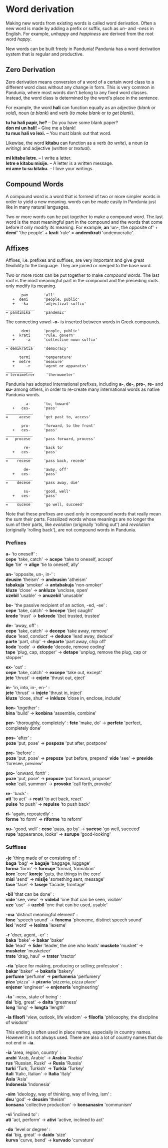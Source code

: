 # Word derivation

Making new words from existing words is called word derivation.
Often a new word is made by adding a prefix or suffix, such as _un-_ and _-ness_ in English.
For example, _unhappy_ and _happiness_ are derived from the root word _happy_.

New words can be built freely in Pandunia!
Pandunia has a word derivation system that is regular and productive.

## Zero Derivation

Zero derivation means conversion of a word of a certain word class to a different word class without any change in form.
This is very common in Pandunia,
where most words don't belong to any fixed word classes.
Instead, the word class is determined by the word's place in the sentence.

For example, the word **hali** can function equally as an adjective (_blank_ or _void_), noun (_a blank_) and verb (_to make blank_ or _to get blank_).

**tu ha hali papir, he?**
– Do you have some blank paper?  
**don mi un hali!**
– Give me a blank!  
**tu mus hali vo lexi.**
– You must blank out that word.

Likewise, the word **kitabu** can function as a verb (_to write_), a noun (_a writing_) and adjective (_written_ or _textual_).

**mi kitabu letre.**
– I write a letter.  
**letre e kitabu misije.**
– A letter is a written message.  
**mi ame tu su kitabu.**
– I love your writings.


## Compound Words

A compound word is a word that is formed of two or more simpler words in order to yield a new meaning.
words can be made easily in Pandunia just like in many natural languages.

Two or more words can be put together to make a compound word.
The last word is the most meaningful part in the compound
and the words that come before it only modify its meaning.
For example,
**an**
'un-, the opposite of' +
**demi'**
'the people' +
**krati**
'rule' =
**andemikrati**
'undemocratic'.


## Affixes

Affixes, i.e. prefixes and suffixes, are very important and give great flexibility to the language.
They are joined or merged to the base word.

Two or more roots can be put together to make _compound words_.
The last root is the most meaningful part in the compound
and the preceding roots only modify its meaning.

           pan       'all'
       +  demi       'people, public'
       +   -ka       'adjectival suffix'
    _____________
    = pandimika      'pandemic'

The connecting vowel **-o-** is inserted between words in Greek compounds.

           demi      'people, public'
       +  krati      'rule, govern'
       +     -a      'collective noun suffix'
    _____________
    = demikratia     'democracy'

          termi      'temperature'
       +  metre      'measure'
       +     -r      'agent or apparatus'
    ____________
    = termimetrer     'thermometer'

Pandunia has adopted international prefixes,
including **a-**, **de-**, **pro-**, **re-** and **su-** among others,
in order to re-create many international words as native Pandunia words.

             a-      'to, toward'
       +   ces-      'pass'
    ____________
    =     acese      'get past to, access'

           pro-      'forward, to the front'
       +   ces-      'pass'
    ____________
    =   procese      'pass forward, process'

            re-      'back to'
       +   ces-      'pass'
    ____________
    =    recese      'pass back, recede'

            de-      'away, off'
       +   ces-      'pass'
    ____________
    =    decese      'pass away, die'

            su-      'good, well'
       +   ces-      'pass'
    ____________
    =    sucese      'go well, succeed'

Note that these prefixes are used only in compound words that really mean the sum their parts.
Fossilized words whose meanings are no longer the sum of their parts,
like *evolution* (originally 'rolling out') and *revolution* (originally 'rolling back'),
are not compound words in Pandunia.


### Prefixes

**a-**
'to oneself' :  
**cepe**
'take, catch'
→ **acepe**
'take to oneself, accept'  
**lige**
'tie'
→ **alige**
'tie to oneself, ally'

**an-**
'opposite, un-, in-' :  
**deusim**
'theism'
→ **andeusim**
'atheism'  
**tabakuja**
'smoker'
→ **antabakuja**
'non-smoker'  
**kluze**
'close'
→ **ankluze**
'unclose, open'  
**uzebil**
'usable'
→ **anuzebil**
'unusable'

**be-**
'the passive recipient of an action, -ed, -ee' :  
**cepe**
'take, catch'
→ **becepe**
'(be) caught'  
**krede**
'trust'
→ **bekrede**
'(be) trusted, trustee'

**de-**
'away, off' :  
**cepe**
'take, catch'
→ **decepe**
'take away, remove'  
**duce**
'lead, conduct'
→ **deduce**
'lead away, deduce'  
**parte**
'part, chip'
→ **departe**
'part away, chip off'  
**kode**
'code'
→ **dekode**
'decode, remove coding'  
**tape**
'plug, cap, stopper'
→ **detape**
'unplug, remove the plug, cap or stopper'

**ex-**
'out' :  
**cepe**
'take, catch'
→ **excepe**
'take out, except'  
**jete**
'thrust'
→ **exjete**
'thrust out, eject'

**in-**
'in, into, in-, en-' :  
**jete**
'thrust'
→ **injete**
'thrust in, inject'  
**kluze**
'close, shut'
→ **inkluze**
'close in, enclose, include'

**kon-**
'together' :  
**bina**
'build'
→ **konbina**
'assemble, combine'

**per-**
'thoroughly, completely' :
**fete**
'make, do'
→ **perfete**
'perfect, completely done'

**pos-**
'after' :  
**poze**
'put, pose'
→ **pospoze**
'put after, postpone'

**pre-**
'before' :  
**poze**
'put, pose'
→ **prepoze**
'put before, prepend'
**vide**
'see'
→ **previde**
'foresee, preview'

**pro-**
'onward, forth' :  
**poze**
'put, pose'
→ **propoze**
'put forward, propose'  
**voke**
'call, summon'
→ **provoke**
'call forth, provoke'

**re-**
'back' :  
**ati**
'to act'
→ **reati**
'to act back, react'  
**pulse**
'to push'
→ **repulse**
'to push back'

**ri-**
'again, repeatedly' :  
**forme**
'to form'
→ **riforme**
'to reform'

**su-**
'good, well' :
**cese**
'pass, go by'
→ **sucese**
'go well, succeed'  
**rupe**
'appearance, looks'
→ **surupe**
'good-looking'


### Suffixes

**-je**
'thing made of or consisting of' :  
**baga**
'bag'
→ **bagaje**
'baggage, luggage'  
**forma**
'form'
→ **formaje**
'format, formation'  
**kore**
'core'
**koreje**
'guts, the things in the core'  
**misi**
'send'
→ **misije**
'something sent, message'  
**fase**
'face'
→ **faseje**
'facade, frontage'

**-bil**
'that can be done' :  
**vide**
'see, view'
→ **videbil**
'one that can be seen, visible'  
**uze**
'use'
→ **uzebil**
'one that can be used, usable'

**-ma**
'distinct meaningful element' :  
**fone**
'speech sound'
→ **fonema**
'phoneme, distinct speech sound'  
**lexi**
'word'
→ **lexima**
'lexeme'

**-r**
'doer, agent, -er' :  
**baka**
'bake'
→ **bakar**
'baker'  
**lide**
'lead'
→ **lider**
'leader, the one who leads'
**muskete**
'musket'
→ **musketer**
'musketeer'  
**trate**
'drag, haul'
→ **trater**
'tractor'  

**-ria**
'place for making, producing or selling; profession' :  
**bakar**
'baker'
→ **bakaria**
'bakery'  
**perfume**
'perfume'
→ **perfumeria**
'perfumery'  
**piza**
'pizza'
→ **pizaria**
'pizzeria, pizza place'  
**enjener**
'engineer'
→ **enjeneria**
'engineering'

**-ta**
'-ness, state of being' :  
**dai**
'big, great'
→ **daita**
'greatness'  
**long**
'long'
→ **longta**
'length'

**-ia**
**filsofi**
'view, outlook, life wisdom'
→ **filsofia**
'philosophy, the discipline of wisdom'

This ending is often used in place names, especially in country names.
However it is not always used.
There are also a lot of country names that do not end in **-ia**.

**-ia**
'area, region, country' :  
**arabi**
'Arab, Arabic'
→ **Arabia**
'Arabia'  
**rus**
'Russian, Ruski'
→ **Rusia**
'Russia'  
**turki**
'Turk, Turkish'
→ **Turkia**
'Turkey'  
**itali**
'Italic, Italian'
→ **Italia**
'Italy'  
**Asia**
'Asia'  
**Indonesia**
'Indonesia'

**-sim**
'ideology, way of thinking, way of living, ism' :  
**deu**
'god'
→ **deusim**
'theism'  
**konsana**
'collective production'
→ **konsanasim**
'communism'

**-vi**
'inclined to' :  
**ati**
'act, perform'
→ **ativi**
'active, inclined to act'

**-do**
'level or degree' :  
**dai**
'big, great'
→ **daido**
'size'  
**kurva**
'curve, bend'
→ **kurvado**
'curvature'

